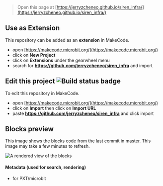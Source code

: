
> Open this page at [https://jerryzcheneo.github.io/siren_infra/](https://jerryzcheneo.github.io/siren_infra/)

## Use as Extension

This repository can be added as an **extension** in MakeCode.

* open [https://makecode.microbit.org/](https://makecode.microbit.org/)
* click on **New Project**
* click on **Extensions** under the gearwheel menu
* search for **https://github.com/jerryzcheneo/siren_infra** and import

## Edit this project ![Build status badge](https://github.com/jerryzcheneo/siren_infra/workflows/MakeCode/badge.svg)

To edit this repository in MakeCode.

* open [https://makecode.microbit.org/](https://makecode.microbit.org/)
* click on **Import** then click on **Import URL**
* paste **https://github.com/jerryzcheneo/siren_infra** and click import

## Blocks preview

This image shows the blocks code from the last commit in master.
This image may take a few minutes to refresh.

![A rendered view of the blocks](https://github.com/jerryzcheneo/siren_infra/raw/master/.github/makecode/blocks.png)

#### Metadata (used for search, rendering)

* for PXT/microbit
<script src="https://makecode.com/gh-pages-embed.js"></script><script>makeCodeRender("{{ site.makecode.home_url }}", "{{ site.github.owner_name }}/{{ site.github.repository_name }}");</script>
